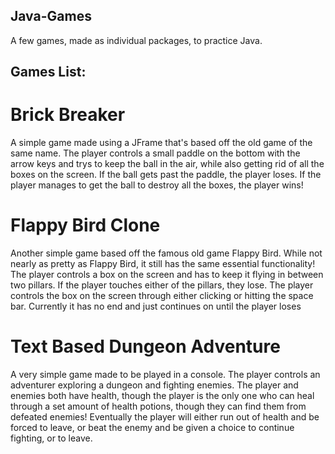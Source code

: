 ## Java-Games
A few games, made as individual packages, to practice Java.

## Games List:

# Brick Breaker
A simple game made using a JFrame that's based off the old game of the same name. The player controls a small paddle 
on the bottom with the arrow keys and trys to keep the ball in the air, while also getting rid of all the boxes on the screen.
If the ball gets past the paddle, the player loses. If the player manages to get the ball to destroy all the boxes, the player wins!

# Flappy Bird Clone
Another simple game based off the famous old game Flappy Bird. While not nearly as pretty as Flappy Bird, it still has the same essential functionality!
The player controls a box on the screen and has to keep it flying in between two pillars. If the player touches either of the pillars, they lose. 
The player controls the box on the screen through either clicking or hitting the space bar.
Currently it has no end and just continues on until the player loses

# Text Based Dungeon Adventure
A very simple game made to be played in a console. The player controls an adventurer exploring a dungeon and fighting enemies. 
The player and enemies both have health, though the player is the only one who can heal through a set amount of health potions, 
though they can find them from defeated enemies!
Eventually the player will either run out of health and be forced to leave, or beat the enemy and be given a choice to continue fighting, or to leave.
